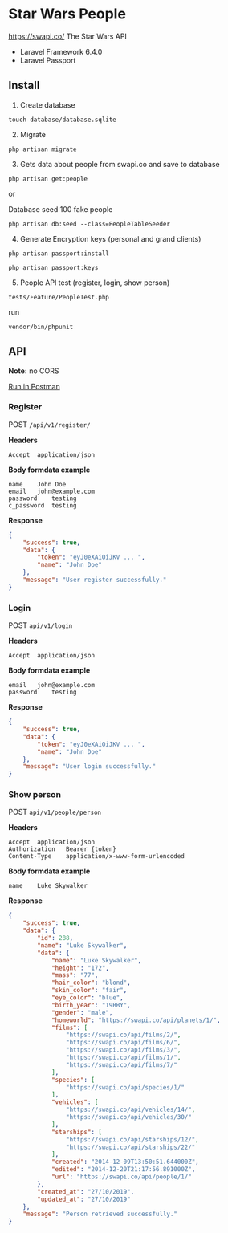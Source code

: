 
# Star Wars People

https://swapi.co/ The Star Wars API

* Laravel Framework 6.4.0
* Laravel Passport

## Install

1. Create database
```
touch database/database.sqlite
```

2. Migrate
```
php artisan migrate
```

3. Gets data about people from swapi.co and save to database
```
php artisan get:people 
```

or

Database seed 100 fake people
```
php artisan db:seed --class=PeopleTableSeeder
```

4. Generate Encryption keys (personal and grand clients) 

```
php artisan passport:install
```

```
php artisan passport:keys
```

5. People API test (register, login, show person)

```
tests/Feature/PeopleTest.php
```

run
```
vendor/bin/phpunit
```

## API
**Note:** no CORS

[Run in Postman](https://documenter.getpostman.com/view/9284827/SVzxagP1?version=latest)


### Register

POST `/api/v1/register/`

**Headers**
```
Accept	application/json
```

**Body formdata example**
```
name	John Doe
email	john@example.com
password	testing
c_password	testing
```

**Response**

```json
{
    "success": true,
    "data": {
        "token": "eyJ0eXAiOiJKV ... ",
        "name": "John Doe"
    },
    "message": "User register successfully."
}
```

### Login
POST `api/v1/login`

**Headers**
```
Accept	application/json
```

**Body formdata example**
```
email	john@example.com
password	testing
```

**Response**

```json
{
    "success": true,
    "data": {
        "token": "eyJ0eXAiOiJKV ... ",
        "name": "John Doe"
    },
    "message": "User login successfully."
}
```

### Show person
POST `api/v1/people/person`

**Headers**
```
Accept	application/json
Authorization	Bearer {token}
Content-Type    application/x-www-form-urlencoded
```

**Body formdata example**
```
name	Luke Skywalker
```

**Response**

```json
{
    "success": true,
    "data": {
        "id": 288,
        "name": "Luke Skywalker",
        "data": {
            "name": "Luke Skywalker",
            "height": "172",
            "mass": "77",
            "hair_color": "blond",
            "skin_color": "fair",
            "eye_color": "blue",
            "birth_year": "19BBY",
            "gender": "male",
            "homeworld": "https://swapi.co/api/planets/1/",
            "films": [
                "https://swapi.co/api/films/2/",
                "https://swapi.co/api/films/6/",
                "https://swapi.co/api/films/3/",
                "https://swapi.co/api/films/1/",
                "https://swapi.co/api/films/7/"
            ],
            "species": [
                "https://swapi.co/api/species/1/"
            ],
            "vehicles": [
                "https://swapi.co/api/vehicles/14/",
                "https://swapi.co/api/vehicles/30/"
            ],
            "starships": [
                "https://swapi.co/api/starships/12/",
                "https://swapi.co/api/starships/22/"
            ],
            "created": "2014-12-09T13:50:51.644000Z",
            "edited": "2014-12-20T21:17:56.891000Z",
            "url": "https://swapi.co/api/people/1/"
        },
        "created_at": "27/10/2019",
        "updated_at": "27/10/2019"
    },
    "message": "Person retrieved successfully."
}
```
